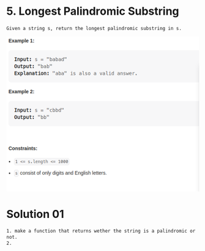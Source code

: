 # 5. Longest Palindromic Substring

    Given a string s, return the longest palindromic substring in s.

![](example.png)

# Solution 01

    1. make a function that returns wether the string is a palindromic or not.
    2.
